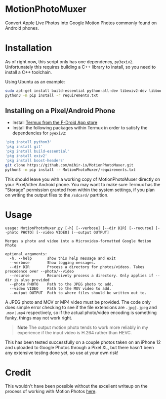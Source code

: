 MotionPhotoMuxer
================

Convert Apple Live Photos into Google Motion Photos commonly found on Android phones.

# Installation

As of right now, this script only has one dependency, `py3exiv2`. Unfortunately
this requires building a C++ library to install, so you need to install a C++ toolchain.

Using Ubuntu as an example:

~~~bash
sudo apt-get install build-essential python-all-dev libexiv2-dev libboost-python-dev python3 python3-pip python3-venv
python3 -m pip install -r requirements.txt
~~~

## Installing on a Pixel/Android Phone

* Install [Termux from the F-Droid App store](https://f-droid.org/en/packages/com.termux/)
* Install the following packages within Termux in order to satisfy the dependencies for `pyexiv2`:

~~~bash
'pkg install python3'
'pkg install git'
'pkg install build-essential'
'pkg install exiv2'
'pkg install boost-headers'
git clone https://github.com/mihir-io/MotionPhotoMuxer.git
python3 -m pip install -r MotionPhotoMuxer/requirements.txt
~~~

This should leave you with a working copy of MotionPhotoMuxer directly on your Pixel/other Android phone.
You may want to make sure Termux has the "Storage" permission granted from within the system settings, if
you plan on writing the output files to the `/sdcard/` partition.


# Usage

~~~
usage: MotionPhotoMuxer.py [-h] [--verbose] [--dir DIR] [--recurse] [--photo PHOTO] [--video VIDEO] [--output OUTPUT]

Merges a photo and video into a Microvideo-formatted Google Motion Photo

optional arguments:
  -h, --help       show this help message and exit
  --verbose        Show logging messages.
  --dir DIR        Process a directory for photos/videos. Takes precedence over --photo/--video
  --recurse        Recursively process a directory. Only applies if --dir is also provided
  --photo PHOTO    Path to the JPEG photo to add.
  --video VIDEO    Path to the MOV video to add.
  --output OUTPUT  Path to where files should be written out to.
~~~

A JPEG photo and MOV or MP4 video must be provided. The code only does simple
error checking to see if the file extensions are `.jpg|.jpeg` and `.mov|.mp4`
respectively, so if the actual photo/video encoding is something funky, things
may not work right.

> **Note**
> The output motion photo tends to work more reliably in my experience if the input video is H.264 rather than HEVC.

This has been tested successfully on a couple photos taken on an iPhone 12 and
uploaded to Google Photos through a Pixel XL, but there hasn't been any
extensive testing done yet, so use at your own risk!

# Credit

This wouldn't have been possible without the excellent writeup on the process
of working with Motion Photos [here](https://medium.com/android-news/working-with-motion-photos-da0aa49b50c).
